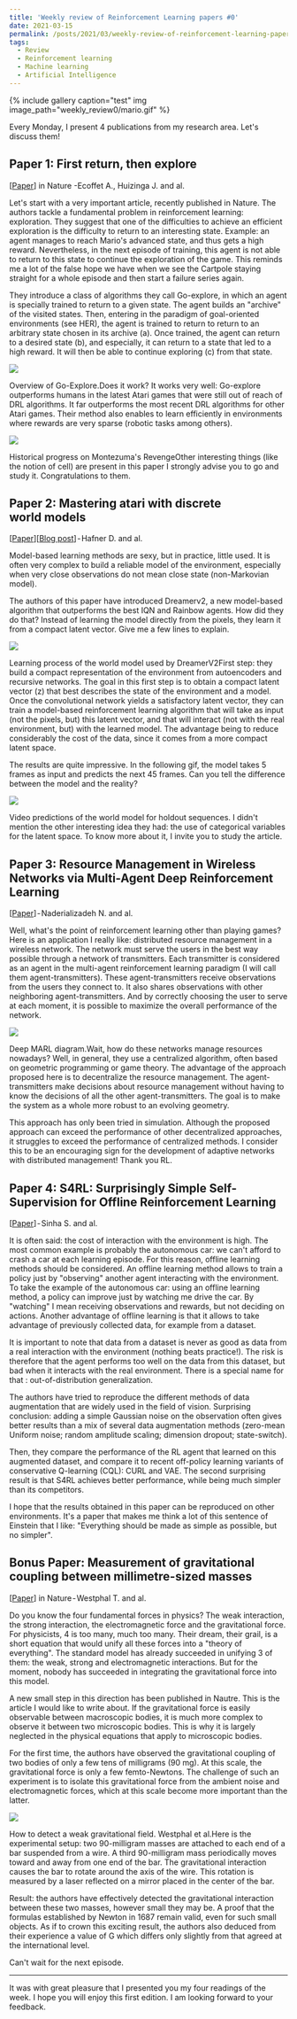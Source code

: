 ```yaml
---
title: 'Weekly review of Reinforcement Learning papers #0'
date: 2021-03-15
permalink: /posts/2021/03/weekly-review-of-reinforcement-learning-papers-0/
tags:
  - Review
  - Reinforcement learning
  - Machine learning
  - Artificial Intelligence
---
```


<!-- ![](/images/weekly_review0/mario.gif) -->
{% include gallery caption="test" img image_path="weekly_review0/mario.gif"  %}

Every Monday, I present 4 publications from my research area. Let's discuss them!

## Paper 1: First return, then explore

[[Paper](https://www.nature.com/articles/s41586-020-03157-9)] in Nature -Ecoffet A., Huizinga J. and al.

Let's start with a very important article, recently published in Nature. The authors tackle a fundamental problem in reinforcement learning: exploration.
They suggest that one of the difficulties to achieve an efficient exploration is the difficulty to return to an interesting state. Example: an agent manages to reach Mario's advanced state, and thus gets a high reward. Nevertheless, in the next episode of training, this agent is not able to return to this state to continue the exploration of the game. This reminds me a lot of the false hope we have when we see the Cartpole staying straight for a whole episode and then start a failure series again.

They introduce a class of algorithms they call Go-explore, in which an agent is specially trained to return to a given state. The agent builds an "archive" of the visited states. Then, entering in the paradigm of goal-oriented environments (see HER), the agent is trained to return to return to an arbitrary state chosen in its archive (a). Once trained, the agent can return to a desired state (b), and especially, it can return to a state that led to a high reward. It will then be able to continue exploring (c) from that state.

![](/images/weekly_review0/paper1_1.png)

Overview of Go-Explore.Does it work? It works very well: Go-explore outperforms humans in the latest Atari games that were still out of reach of DRL algorithms. It far outperforms the most recent DRL algorithms for other Atari games. Their method also enables to learn efficiently in environments where rewards are very sparse (robotic tasks among others).

![](/images/weekly_review0/paper1_2.png)

Historical progress on Montezuma's RevengeOther interesting things (like the notion of cell) are present in this paper I strongly advise you to go and study it. Congratulations to them.

## Paper 2: Mastering atari with discrete world models

[[Paper](https://arxiv.org/abs/2010.02193)][[Blog post](https://ai.googleblog.com/2021/02/mastering-atari-with-discrete-world.html)] - Hafner D. and al.

Model-based learning methods are sexy, but in practice, little used. It is often very complex to build a reliable model of the environment, especially when very close observations do not mean close state (non-Markovian model).

The authors of this paper have introduced Dreamerv2, a new model-based algorithm that outperforms the best IQN and Rainbow agents. How did they do that? Instead of learning the model directly from the pixels, they learn it from a compact latent vector. Give me a few lines to explain.

![](/images/weekly_review0/paper2_1.png)

Learning process of the world model used by DreamerV2First step: they build a compact representation of the environment from autoencoders and recursive networks. The goal in this first step is to obtain a compact latent vector (z) that best describes the state of the environment and a model. Once the convolutional network yields a satisfactory latent vector, they can train a model-based reinforcement learning algorithm that will take as input (not the pixels, but) this latent vector, and that will interact (not with the real environment, but) with the learned model. The advantage being to reduce considerably the cost of the data, since it comes from a more compact latent space.

The results are quite impressive. In the following gif, the model takes 5 frames as input and predicts the next 45 frames. Can you tell the difference between the model and the reality?

![](/images/weekly_review0/paper1_2.png)

Video predictions of the world model for holdout sequences. I didn't mention the other interesting idea they had: the use of categorical variables for the latent space. To know more about it, I invite you to study the article.

## Paper 3: Resource Management in Wireless Networks via Multi-Agent Deep Reinforcement Learning

[[Paper](https://ieeexplore.ieee.org/abstract/document/9329087?casa_token=DdBIAwlfaRkAAAAA:UZ-ibcsBNKba8WFr5O8Vupss1BCNSJ5It9knYx9IP7sTDw0gq6aUwTgATdtwprINx2aU0dAmn7mx4g)] - Naderializadeh N. and al.

Well, what's the point of reinforcement learning other than playing games? Here is an application I really like: distributed resource management in a wireless network. The network must serve the users in the best way possible through a network of transmitters. Each transmitter is considered as an agent in the multi-agent reinforcement learning paradigm  (I will call them agent-transmitters). These agent-transmitters receive observations from the users they connect to. It also shares observations with other neighboring agent-transmitters. And by correctly choosing the user to serve at each moment, it is possible to maximize the overall performance of the network.

![](/images/weekly_review0/paper3_1.png)

Deep MARL diagram.Wait, how do these networks manage resources nowadays? Well, in general, they use a centralized algorithm, often based on geometric programming or game theory. The advantage of the approach proposed here is to decentralize the  resource management. The agent-transmitters make decisions about resource management without having to know the decisions of all the other agent-transmitters. The goal is to make the system as a whole more robust to an evolving geometry.

This approach has only been tried in simulation. Although the proposed approach can exceed the performance of other decentralized approaches, it struggles to exceed the performance of centralized methods. I consider this to be an encouraging sign for the development of adaptive networks with distributed management! Thank you RL.

## Paper 4: S4RL: Surprisingly Simple Self-Supervision for Offline Reinforcement Learning

[[Paper](https://arxiv.org/abs/2103.06326)] - Sinha S. and al.

It is often said: the cost of interaction with the environment is high. The most common example is probably the autonomous car: we can't afford to crash a car at each learning episode. For this reason, offline learning methods should be considered. An offline learning method allows to train a policy just by "observing" another agent interacting with the environment. To take the example of the autonomous car: using an offline learning method, a policy can improve just by watching me drive the car. By "watching" I mean receiving observations and rewards, but not deciding on actions. Another advantage of offline learning is that it allows to take advantage of previously collected data, for example from a dataset.

It is important to note that data from a dataset is never as good as data from a real interaction with the environment (nothing beats practice!). The risk is therefore that the agent performs too well on the data from this dataset, but bad when it interacts with the real environment. There is a special name for that : out-of-distribution generalization.

The authors have tried to reproduce the different methods of data augmentation that are widely used in the field of vision. Surprising conclusion: adding a simple Gaussian noise on the observation often gives better results than a mix of several data augmentation methods (zero-mean Uniform noise; random amplitude scaling; dimension dropout; state-switch).

Then, they compare the performance of the RL agent that learned on this augmented dataset, and compare it to recent off-policy learning variants of conservative Q-learning (CQL): CURL and VAE. The second surprising result is that S4RL achieves better performance, while being much simpler than its competitors.

I hope that the results obtained in this paper can be reproduced on other environments. It's a paper that makes me think a lot of this sentence of Einstein that I like: "Everything should be made as simple as possible, but no simpler".

## Bonus Paper: Measurement of gravitational coupling between millimetre-sized masses

[[Paper](https://www.nature.com/articles/s41586-021-03250-7)] in Nature - Westphal T. and al.

Do you know the four fundamental forces in physics? The weak interaction, the strong interaction, the electromagnetic force and the gravitational force. For physicists, 4 is too many, much too many. Their dream, their grail, is a short equation that would unify all these forces into a "theory of everything". The standard model has already succeeded in unifying 3 of them: the weak, strong and electromagnetic interactions. But for the moment, nobody has succeeded in integrating the gravitational force into this model.

A new small step in this direction has been published in Nautre. This is the article I would like to write about.
If the gravitational force is easily observable between macroscopic bodies, it is much more complex to observe it between two microscopic bodies. This is why it is largely neglected in the physical equations that apply to microscopic bodies.

For the first time, the authors have observed the gravitational coupling of two bodies of only a few tens of milligrams (90 mg). At this scale, the gravitational force is only a few femto-Newtons. The challenge of such an experiment is to isolate this gravitational force from the ambient noise and electromagnetic forces, which at this scale become more important than the latter.

![](/images/weekly_review0/paper4_1.png)

How to detect a weak gravitational field. Westphal et al.Here is the experimental setup: two 90-milligram masses are attached to each end of a bar suspended from a wire. A third 90-milligram mass periodically moves toward and away from one end of the bar. The gravitational interaction causes the bar to rotate around the axis of the wire. This rotation is measured by a laser reflected on a mirror placed in the center of the bar.

Result: the authors have effectively detected the gravitational interaction between these two masses, however small they may be. A proof that the formulas established by Newton in 1687 remain valid, even for such small objects.
As if to crown this exciting result, the authors also deduced from their experience a value of G which differs only slightly from that agreed at the international level.

Can't wait for the next episode.

---

It was with great pleasure that I presented you my four readings of the week. I hope you will enjoy this first edition. I am looking forward to your feedback.
